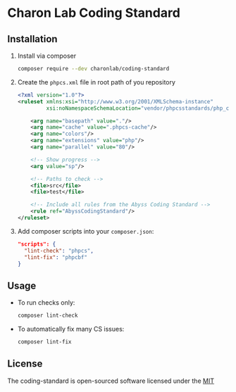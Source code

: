# Charon Lab Coding Standard

## Installation

1. Install via composer
    ```bash
    composer require --dev charonlab/coding-standard
    ```
2. Create the `phpcs.xml` file in root path of you repository
    ```xml
    <?xml version="1.0"?>
    <ruleset xmlns:xsi="http://www.w3.org/2001/XMLSchema-instance"
             xsi:noNamespaceSchemaLocation="vendor/phpcsstandards/php_codesniffer/phpcs.xsd">
    
        <arg name="basepath" value="."/>
        <arg name="cache" value=".phpcs-cache"/>
        <arg name="colors"/>
        <arg name="extensions" value="php"/>
        <arg name="parallel" value="80"/>
    
        <!-- Show progress -->
        <arg value="sp"/>
    
        <!-- Paths to check -->
        <file>src</file>
        <file>test</file>
    
        <!-- Include all rules from the Abyss Coding Standard -->
        <rule ref="AbyssCodingStandard"/>
    </ruleset>
    ```
   
3. Add composer scripts into your `composer.json`:
    ```json lines
    "scripts": {
      "lint-check": "phpcs",
      "lint-fix": "phpcbf"
    }
    ```

## Usage

- To run checks only:

  ```bash
  composer lint-check
  ```

- To automatically fix many CS issues:

  ```bash
  composer lint-fix
  ```

## License

The coding-standard is open-sourced software licensed under the [MIT](LICENSE.md)

